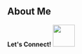 ## About Me

**Let's Connect!**
 <a href="https://www.linkedin.com/in/peytonnash/">
   <img height="50" src="https://github.com/user-attachments/assets/6fdd796e-7c70-49d5-bad6-bb6922091840"/>
</a>

<!--
"https://github.com/user-attachments/assets/4382cd36-bff7-453d-bd76-f82c9f8d6cb0)"

**Education** 
- Bard College, BA in Economics, 2020
- University of Chicago, MS in Applied Data Science, expected Fall 2025

**Interests**
- Machine Learning
- Reinforcement Learning
- Generative AI

**Languages and Tools**


<!--
**PeytonNash/PeytonNash** is a ✨ _special_ ✨ repository because its `README.md` (this file) appears on your GitHub profile.

Here are some ideas to get you started:

- 🔭 I’m currently working on ...
- 🌱 I’m currently learning ...
- 👯 I’m looking to collaborate on ...
- 🤔 I’m looking for help with ...
- 💬 Ask me about ...
- 📫 How to reach me: ...
- 😄 Pronouns: ...
- ⚡ Fun fact: ...
-->
